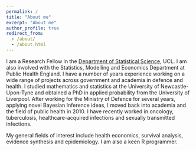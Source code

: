 ```yaml
---
permalink: /
title: "About me"
excerpt: "About me"
author_profile: true
redirect_from: 
  - /about/
  - /about.html
---
```


I am a Research Fellow in the [Department of Statistical Science](https://www.ucl.ac.uk/statistics/), UCL. I am also involved with the Statistics, Modelling and Economics Department at Public Health England. I have a number of years experience working on a wide range of projects across government and academia in defence and health. I studied mathematics and statistics at the University of Newcastle-Upon-Tyne and obtained a PhD in applied probability from the University of Liverpool. After working for the Ministry of Defence for several years, applying novel Bayesian Inference ideas, I moved back into academia and the field of public health in 2010. I have recently worked in oncology, tuberculosis, healthcare-acquired infections and sexually transmitted infections.

My general fields of interest include health economics, survival analysis, evidence synthesis and epidemiology. I am also a keen R programmer.
